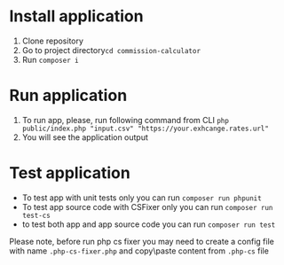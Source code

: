 # Install application
1. Clone repository
2. Go to project directory`cd commission-calculator`
3. Run `composer i`

# Run application
1. To run app, please, run following command from CLI `php public/index.php "input.csv" "https://your.exhcange.rates.url"`
2. You will see the application output

# Test application
- To test app with unit tests only you can run `composer run phpunit`
- To test app source code with CSFixer only you can run `composer run test-cs`
- to test both app and app source code you can run `composer run test`

Please note, before run php cs fixer you may need to create a config file with name `.php-cs-fixer.php` and copy\paste content from `.php-cs` file

